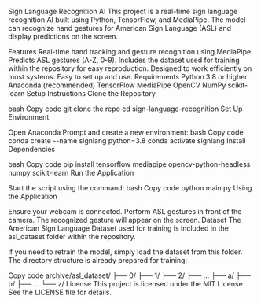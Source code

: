 Sign Language Recognition AI
This project is a real-time sign language recognition AI built using Python, TensorFlow, and MediaPipe. The model can recognize hand gestures for American Sign Language (ASL) and display predictions on the screen.

Features
Real-time hand tracking and gesture recognition using MediaPipe.
Predicts ASL gestures (A-Z, 0-9).
Includes the dataset used for training within the repository for easy reproduction.
Designed to work efficiently on most systems.
Easy to set up and use.
Requirements
Python 3.8 or higher
Anaconda (recommended)
TensorFlow
MediaPipe
OpenCV
NumPy
scikit-learn
Setup Instructions
Clone the Repository

bash
Copy code
git clone  the repo
cd sign-language-recognition
Set Up Environment

Open Anaconda Prompt and create a new environment:
bash
Copy code
conda create --name signlang python=3.8
conda activate signlang
Install Dependencies

bash
Copy code
pip install tensorflow mediapipe opencv-python-headless numpy scikit-learn
Run the Application

Start the script using the command:
bash
Copy code
python main.py
Using the Application

Ensure your webcam is connected.
Perform ASL gestures in front of the camera.
The recognized gesture will appear on the screen.
Dataset
The American Sign Language Dataset used for training is included in the asl_dataset folder within the repository.

If you need to retrain the model, simply load the dataset from this folder. The directory structure is already prepared for training:
 
Copy code
archive/asl_dataset/
├── 0/
├── 1/
├── 2/
├── ...
├── a/
├── b/
├── ...
└── z/
License
This project is licensed under the MIT License. See the LICENSE file for details.
 
